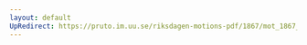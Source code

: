 ```yaml
---
layout: default
UpRedirect: https://pruto.im.uu.se/riksdagen-motions-pdf/1867/mot_1867__ak__64/mot_1867__ak__64-002.pdf
---
```

